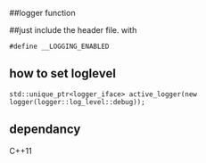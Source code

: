 ##logger function

##just include the header file. with 

```
#define __LOGGING_ENABLED
```

## how to set loglevel
```
std::unique_ptr<logger_iface> active_logger(new logger(logger::log_level::debug));
```


## dependancy
C++11
